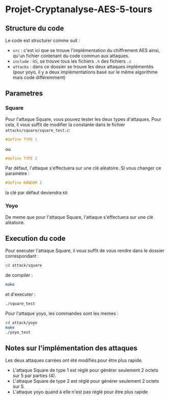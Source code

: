 # Projet-Cryptanalyse-AES-5-tours

## Structure du code

Le code est structurer comme suit :
* `src` : c'est ici que se trouve l'implémentation du chiffrement AES ainsi, qu'un fichier contenant du code commun aux attaques.
* `include` : ici, se trouve tous les fichiers `.h` des fichiers `.c`
* `attacks` : dans ce dossier se trouve les deux attaques implémentés (pour yoyo, il y a deux implémentations basé sur le même algorithme mais codé différemment)

## Parametres

### Square

Pour l'attaque Square, vous pouvez tester les deux types d'attaques. Pour cela, il vous suffit de modifier la constante dans le fichier `attacks/square/square_test.c`:

```c
#define TYPE 1
```

ou

```c
#define TYPE 2
```

Par défaut, l'attaque s'effectuera sur une clé aléatoire. Si vous changer ce paramètre :

```c
#define RANDOM 1
```

la clé par défaut deviendra `K0`

### Yoyo

De meme que pour l'attaque Square, l'attaque s'effectuera sur une clé aléatoire.

## Execution du code

Pour executer l'attaque Square, il vous suffit de vous rendre dans le dossier correspondant :

```bash
cd attack/square
```

de compiler :

```bash
make
```

et d'executer :

```bash
./square_test
```



Pour l'attaque yoyo, les commandes sont les memes :

```bash
cd attack/yoyo
make
./yoyo_test
```

## Notes sur l'implémentation des attaques

Les deux attaques carrées ont été modifiés pour être plus rapide.

* L'attaque Square de type 1 est réglé pour générer seulement 2 octets sur 5 par parties (4).
* L'attaque Square de type 2 est réglé pour générer seulement 2 octets sur 5.
* L'attaque yoyo quand à elle n'est pas réglé pour être plus rapide 

